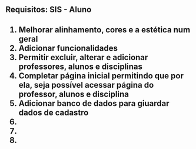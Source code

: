<h2>Requisitos: SIS - Aluno<h2>

1. Melhorar alinhamento, cores e a estética num geral
2. Adicionar funcionalidades
3. Permitir excluir, alterar e adicionar professores, alunos e disciplinas
4. Completar página inicial permitindo que por ela, seja possível acessar página do professor, alunos e disciplina
5. Adicionar banco de dados para giuardar dados de cadastro
6. 
7. 
8. 

